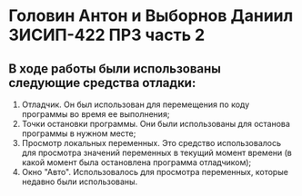 # Головин Антон и Выборнов Даниил 3ИСИП-422 ПР3 часть 2
## В ходе работы были использованы следующие средства отладки:

1. Отладчик. Он был использован для перемещения по коду программы во время ее выполнения;
2. Точки остановки программы. Они были использованы для останова программы в нужном месте;
3. Просмотр локальных переменных. Это средство использовалось для просмотра значений переменных в текущий момент времени (в какой момент была остановлена программа отладчиком);
4. Окно "Авто". Использовалось для просмотра переменных, которые недавно были использованы.